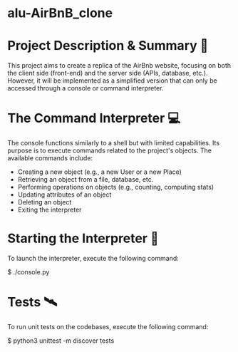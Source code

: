 # alu-AirBnB_clone
# Project Description & Summary 📝
This project aims to create a replica of the AirBnb website, focusing on both the client side (front-end) and the server side (APIs, database, etc.). However, it will be implemented as a simplified version that can only be accessed through a console or command interpreter.

# The Command Interpreter 💻
The console functions similarly to a shell but with limited capabilities. Its purpose is to execute commands related to the project's objects. The available commands include:

- Creating a new object (e.g., a new User or a new Place)
- Retrieving an object from a file, database, etc.
- Performing operations on objects (e.g., counting, computing stats)
- Updating attributes of an object
- Deleting an object
- Exiting the interpreter

# Starting the Interpreter 🚀
To launch the interpreter, execute the following command:

$ ./console.py


# Tests 🛰️
To run unit tests on the codebases, execute the following command:

$ python3 unittest -m discover tests

